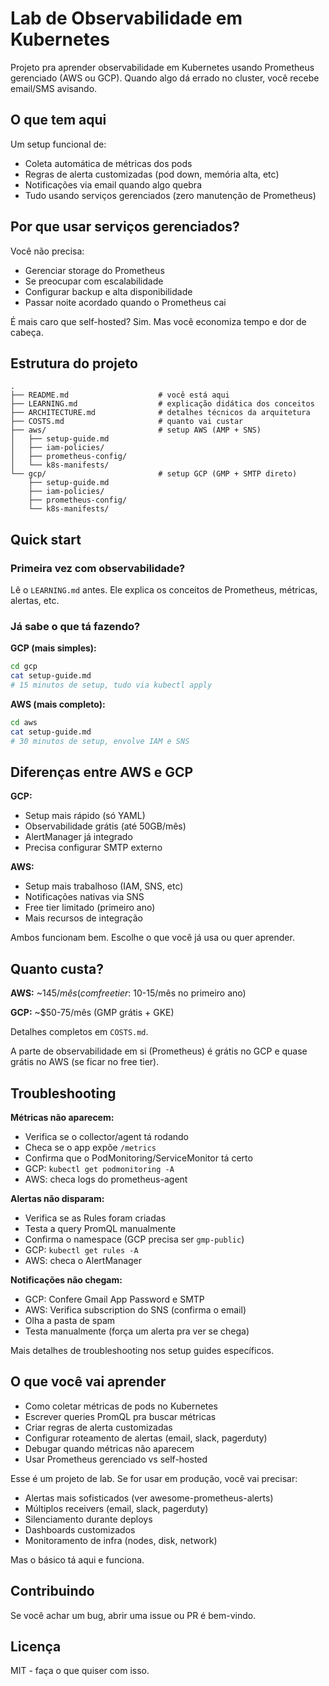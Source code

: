 # Lab de Observabilidade em Kubernetes

Projeto pra aprender observabilidade em Kubernetes usando Prometheus gerenciado (AWS ou GCP). Quando algo dá errado no cluster, você recebe email/SMS avisando.

## O que tem aqui

Um setup funcional de:
- Coleta automática de métricas dos pods
- Regras de alerta customizadas (pod down, memória alta, etc)
- Notificações via email quando algo quebra
- Tudo usando serviços gerenciados (zero manutenção de Prometheus)

## Por que usar serviços gerenciados?

Você não precisa:
- Gerenciar storage do Prometheus
- Se preocupar com escalabilidade
- Configurar backup e alta disponibilidade
- Passar noite acordado quando o Prometheus cai

É mais caro que self-hosted? Sim. Mas você economiza tempo e dor de cabeça.

## Estrutura do projeto

```
.
├── README.md                    # você está aqui
├── LEARNING.md                  # explicação didática dos conceitos
├── ARCHITECTURE.md              # detalhes técnicos da arquitetura
├── COSTS.md                     # quanto vai custar
├── aws/                         # setup AWS (AMP + SNS)
│   ├── setup-guide.md
│   ├── iam-policies/
│   ├── prometheus-config/
│   └── k8s-manifests/
└── gcp/                         # setup GCP (GMP + SMTP direto)
    ├── setup-guide.md
    ├── iam-policies/
    ├── prometheus-config/
    └── k8s-manifests/
```

## Quick start

### Primeira vez com observabilidade?

Lê o `LEARNING.md` antes. Ele explica os conceitos de Prometheus, métricas, alertas, etc.

### Já sabe o que tá fazendo?

**GCP (mais simples):**
```bash
cd gcp
cat setup-guide.md
# 15 minutos de setup, tudo via kubectl apply
```

**AWS (mais completo):**
```bash
cd aws
cat setup-guide.md
# 30 minutos de setup, envolve IAM e SNS
```

## Diferenças entre AWS e GCP

**GCP:**
- Setup mais rápido (só YAML)
- Observabilidade grátis (até 50GB/mês)
- AlertManager já integrado
- Precisa configurar SMTP externo

**AWS:**
- Setup mais trabalhoso (IAM, SNS, etc)
- Notificações nativas via SNS
- Free tier limitado (primeiro ano)
- Mais recursos de integração

Ambos funcionam bem. Escolhe o que você já usa ou quer aprender.

## Quanto custa?

**AWS:** ~$145/mês (com free tier: ~$10-15/mês no primeiro ano)

**GCP:** ~$50-75/mês (GMP grátis + GKE)

Detalhes completos em `COSTS.md`.

A parte de observabilidade em si (Prometheus) é grátis no GCP e quase grátis no AWS (se ficar no free tier).

## Troubleshooting

**Métricas não aparecem:**
- Verifica se o collector/agent tá rodando
- Checa se o app expõe `/metrics`
- Confirma que o PodMonitoring/ServiceMonitor tá certo
- GCP: `kubectl get podmonitoring -A`
- AWS: checa logs do prometheus-agent

**Alertas não disparam:**
- Verifica se as Rules foram criadas
- Testa a query PromQL manualmente
- Confirma o namespace (GCP precisa ser `gmp-public`)
- GCP: `kubectl get rules -A`
- AWS: checa o AlertManager

**Notificações não chegam:**
- GCP: Confere Gmail App Password e SMTP
- AWS: Verifica subscription do SNS (confirma o email)
- Olha a pasta de spam
- Testa manualmente (força um alerta pra ver se chega)

Mais detalhes de troubleshooting nos setup guides específicos.

## O que você vai aprender

- Como coletar métricas de pods no Kubernetes
- Escrever queries PromQL pra buscar métricas
- Criar regras de alerta customizadas
- Configurar roteamento de alertas (email, slack, pagerduty)
- Debugar quando métricas não aparecem
- Usar Prometheus gerenciado vs self-hosted

Esse é um projeto de lab. Se for usar em produção, você vai precisar:
- Alertas mais sofisticados (ver awesome-prometheus-alerts)
- Múltiplos receivers (email, slack, pagerduty)
- Silenciamento durante deploys
- Dashboards customizados
- Monitoramento de infra (nodes, disk, network)

Mas o básico tá aqui e funciona.

## Contribuindo

Se você achar um bug, abrir uma issue ou PR é bem-vindo.

## Licença

MIT - faça o que quiser com isso.
